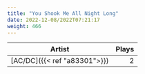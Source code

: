 ```yaml
---
title: "You Shook Me All Night Long"
date: 2022-12-08/2022T07:21:17
weight: 466
---
```




 Artist | Plays 
----- | -----:
[AC/DC]({{< ref "a83301">}}) | 2
